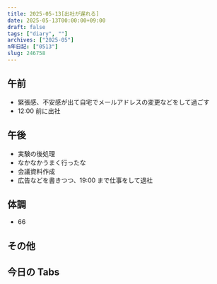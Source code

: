 ```yaml
---
title: 2025-05-13[出社が遅れる]
date: 2025-05-13T00:00:00+09:00
draft: false
tags: ["diary", ""]
archives: ["2025-05"]
n年日記: ["0513"]
slug: 246758
---
```


## 午前

- 緊張感、不安感が出て自宅でメールアドレスの変更などをして過ごす
- 12:00 前に出社

## 午後

- 実験の後処理
- なかなかうまく行ったな
- 会議資料作成
- 広告などを書きつつ、19:00 まで仕事をして退社

## 体調

- 66

## その他

## 今日の Tabs
